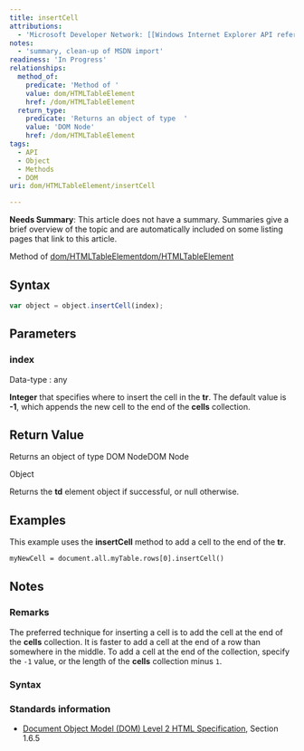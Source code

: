 ```yaml
---
title: insertCell
attributions:
  - 'Microsoft Developer Network: [[Windows Internet Explorer API reference](http://msdn.microsoft.com/en-us/library/ie/hh828809%28v=vs.85%29.aspx) Article]'
notes:
  - 'summary, clean-up of MSDN import'
readiness: 'In Progress'
relationships:
  method_of:
    predicate: 'Method of '
    value: dom/HTMLTableElement
    href: /dom/HTMLTableElement
  return_type:
    predicate: 'Returns an object of type  '
    value: 'DOM Node'
    href: /dom/HTMLTableElement
tags:
  - API
  - Object
  - Methods
  - DOM
uri: dom/HTMLTableElement/insertCell

---
```

**Needs Summary**: This article does not have a summary. Summaries give a brief overview of the topic and are automatically included on some listing pages that link to this article.

Method of [dom/HTMLTableElement](/dom/HTMLTableElement)[dom/HTMLTableElement](/dom/HTMLTableElement)

## <span>Syntax</span>

``` js
var object = object.insertCell(index);
```

## <span>Parameters</span>

### <span>index</span>

 Data-type
:   any

**Integer** that specifies where to insert the cell in the **tr**. The default value is **-1**, which appends the new cell to the end of the **cells** collection.

## <span>Return Value</span>

Returns an object of type DOM NodeDOM Node

Object

Returns the **td** element object if successful, or null otherwise.

## <span>Examples</span>

This example uses the **insertCell** method to add a cell to the end of the **tr**.

``` html
myNewCell = document.all.myTable.rows[0].insertCell()
```

## <span>Notes</span>

### <span>Remarks</span>

The preferred technique for inserting a cell is to add the cell at the end of the **cells** collection. It is faster to add a cell at the end of a row than somewhere in the middle. To add a cell at the end of the collection, specify the `-1` value, or the length of the **cells** collection minus `1`.

### <span>Syntax</span>

### <span>Standards information</span>

-   [Document Object Model (DOM) Level 2 HTML Specification](http://go.microsoft.com/fwlink/p/?linkid=196991), Section 1.6.5
